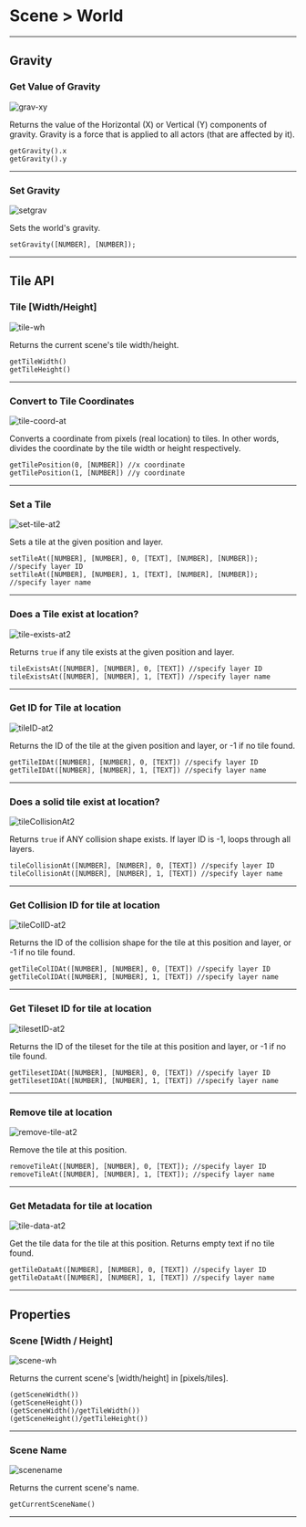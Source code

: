 # Scene > World

***

## Gravity

### <a name="grav-xy"></a> Get Value of Gravity

![grav-xy](http://static.stencyl.com/pedia2/block-images/2%20-%20Scene/2%20-%20World/grav-xy.png)

Returns the value of the Horizontal (X) or Vertical (Y) components of gravity. Gravity is a force that is applied to all actors (that are affected by it).

```
getGravity().x
getGravity().y
```

***

### <a name="setgrav"></a> Set Gravity

![setgrav](http://static.stencyl.com/pedia2/block-images/2%20-%20Scene/2%20-%20World/setgrav.png)

Sets the world's gravity.

```
setGravity([NUMBER], [NUMBER]);
```

***

## Tile API

### <a name="tile-wh"></a> Tile [Width/Height]

![tile-wh](http://static.stencyl.com/pedia2/block-images/2%20-%20Scene/2%20-%20World/tile-wh.png)

Returns the current scene's tile width/height.

```
getTileWidth()
getTileHeight()
```

***

### <a name="tile-coord-at"></a> Convert to Tile Coordinates

![tile-coord-at](http://static.stencyl.com/pedia2/block-images/2%20-%20Scene/2%20-%20World/tile-coord-at.png)

Converts a coordinate from pixels (real location) to tiles. In other words, divides the coordinate by the tile width or height respectively.

```
getTilePosition(0, [NUMBER]) //x coordinate
getTilePosition(1, [NUMBER]) //y coordinate
```

***

### <a name="set-tile-at2"></a> Set a Tile

![set-tile-at2](http://static.stencyl.com/pedia2/block-images/2%20-%20Scene/2%20-%20World/set-tile-at2.png)

Sets a tile at the given position and layer.

```
setTileAt([NUMBER], [NUMBER], 0, [TEXT], [NUMBER], [NUMBER]); //specify layer ID
setTileAt([NUMBER], [NUMBER], 1, [TEXT], [NUMBER], [NUMBER]); //specify layer name
```

***

### <a name="tile-exists-at2"></a> Does a Tile exist at location?

![tile-exists-at2](http://static.stencyl.com/pedia2/block-images/2%20-%20Scene/2%20-%20World/tile-exists-at2.png)

Returns `true` if any tile exists at the given position and layer.

```
tileExistsAt([NUMBER], [NUMBER], 0, [TEXT]) //specify layer ID
tileExistsAt([NUMBER], [NUMBER], 1, [TEXT]) //specify layer name
```

*** 

### <a name="tileID-at2"></a> Get ID for Tile at location

![tileID-at2](http://static.stencyl.com/pedia2/block-images/2%20-%20Scene/2%20-%20World/tileID-at2.png)

Returns the ID of the tile at the given position and layer, or -1 if no tile found.

```
getTileIDAt([NUMBER], [NUMBER], 0, [TEXT]) //specify layer ID
getTileIDAt([NUMBER], [NUMBER], 1, [TEXT]) //specify layer name
```

*** 

### <a name="tileCollisionAt2"></a> Does a solid tile exist at location?

![tileCollisionAt2](http://static.stencyl.com/pedia2/block-images/2%20-%20Scene/2%20-%20World/tileCollisionAt2.png)

Returns `true` if ANY collision shape exists. If layer ID is -1, loops through all layers.

```
tileCollisionAt([NUMBER], [NUMBER], 0, [TEXT]) //specify layer ID
tileCollisionAt([NUMBER], [NUMBER], 1, [TEXT]) //specify layer name
```

*** 

### <a name="tileColID-at2"></a> Get Collision ID for tile at location

![tileColID-at2](http://static.stencyl.com/pedia2/block-images/2%20-%20Scene/2%20-%20World/tileColID-at2.png)

Returns the ID of the collision shape for the tile at this position and layer, or -1 if no tile found.

```
getTileColIDAt([NUMBER], [NUMBER], 0, [TEXT]) //specify layer ID
getTileColIDAt([NUMBER], [NUMBER], 1, [TEXT]) //specify layer name
```

***

### <a name="tilesetID-at2"></a> Get Tileset ID for tile at location

![tilesetID-at2](http://static.stencyl.com/pedia2/block-images/2%20-%20Scene/2%20-%20World/tilesetID-at2.png)

Returns the ID of the tileset for the tile at this position and layer, or -1 if no tile found.

```
getTilesetIDAt([NUMBER], [NUMBER], 0, [TEXT]) //specify layer ID
getTilesetIDAt([NUMBER], [NUMBER], 1, [TEXT]) //specify layer name
```

***

### <a name="remove-tile-at2"></a> Remove tile at location

![remove-tile-at2](http://static.stencyl.com/pedia2/block-images/2%20-%20Scene/2%20-%20World/remove-tile-at2.png)

Remove the tile at this position.

```
removeTileAt([NUMBER], [NUMBER], 0, [TEXT]); //specify layer ID
removeTileAt([NUMBER], [NUMBER], 1, [TEXT]); //specify layer name
```

***

### <a name="tile-data-at2"></a> Get Metadata for tile at location

![tile-data-at2](http://static.stencyl.com/pedia2/block-images/2%20-%20Scene/2%20-%20World/tile-data-at2.png)

Get the tile data for the tile at this position. Returns empty text if no tile found.

```
getTileDataAt([NUMBER], [NUMBER], 0, [TEXT]) //specify layer ID
getTileDataAt([NUMBER], [NUMBER], 1, [TEXT]) //specify layer name
```

***

## Properties

### <a name="scene-wh"></a> Scene [Width / Height]

![scene-wh](http://static.stencyl.com/pedia2/block-images/2%20-%20Scene/2%20-%20World/scene-wh.png)

Returns the current scene's [width/height] in [pixels/tiles].

```
(getSceneWidth())
(getSceneHeight())
(getSceneWidth()/getTileWidth())
(getSceneHeight()/getTileHeight())
```

***

### <a name="scenename"></a> Scene Name

![scenename](http://static.stencyl.com/pedia2/block-images/2%20-%20Scene/2%20-%20World/scenename.png)

Returns the current scene's name.

```
getCurrentSceneName()
```

***

